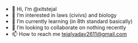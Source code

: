 - 👋 Hi, I’m @xitstejal
- 👀 I’m interested in laws (civivs) and biology
- 🌱 I’m currently learning (in 8th standard basically)
- 💞️ I’m looking to collaborate on nothing recently
- 📫 How to reach me tejalyadav2611@gmail.com

<!---
xitstejal/xitstejal is a ✨ special ✨ repository because its `README.md` (this file) appears on your GitHub profile.
You can click the Preview link to take a look at your changes.
--->
